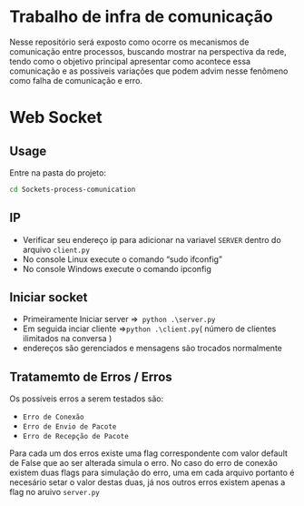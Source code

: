 # Trabalho de infra de comunicação 

Nesse repositório será exposto como ocorre os mecanismos de comunicação entre processos, buscando mostrar na perspectiva da rede, tendo como o objetivo principal apresentar como acontece essa comunicação e as possiveis variações que podem advim nesse fenômeno como falha de comunicação e erro.




# Web Socket 


## Usage

Entre na pasta do projeto:
```bash
cd Sockets-process-comunication
```
## IP
- Verificar seu endereço ip para adicionar na variavel ```SERVER``` dentro do arquivo ```client.py```
- No console Linux execute o comando “sudo ifconfig” 
- No console Windows execute o comando ipconfig


## Iniciar socket 
- Primeiramente Iniciar server =>``` python .\server.py```
- Em seguida inciar cliente =>``` python .\client.py ```( número de clientes ilimitados na conversa )
- endereços são gerenciados e mensagens são trocados normalmente

## Tratamemto de Erros / Erros
Os possíveis erros a serem testados são:
- ```Erro de Conexão``` 
- ```Erro de Envio de Pacote```
- ```Erro de Recepção de Pacote```

Para cada um dos erros existe uma flag correspondente com valor default de False que ao ser alterada simula o erro.
No caso do erro de conexão existem duas flags para simulação do erro, uma em cada arquivo portanto é necesário setar o valor destas duas,
já nos outros erros existem apenas a flag no aruivo ```server.py```

